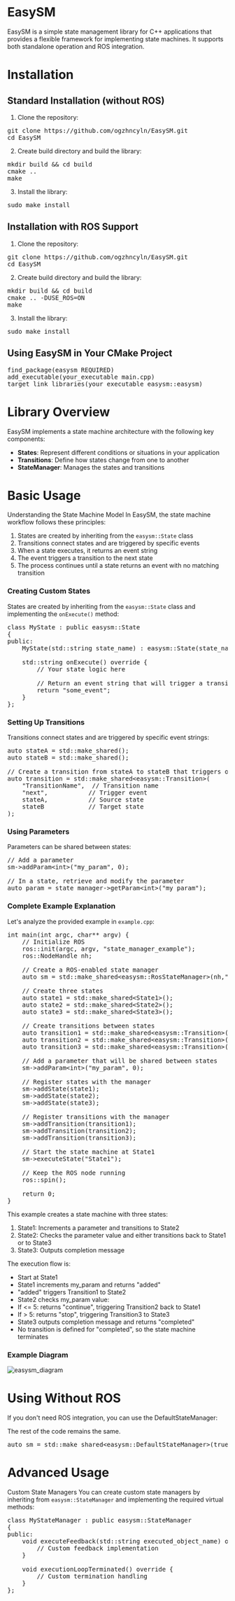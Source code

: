 # EasySM
EasySM is a simple state management library for C++ applications that provides a flexible framework for implementing state machines. It supports both standalone operation and ROS integration.

# Installation

## Standard Installation (without ROS)
1. Clone the repository:
<pre>git clone https://github.com/ogzhncyln/EasySM.git
cd EasySM</pre>
    
2. Create build directory and build the library:
<pre>mkdir build && cd build
cmake ..
make</pre>

3. Install the library:
<pre>sudo make install</pre>

## Installation with ROS Support
1. Clone the repository:
<pre>git clone https://github.com/ogzhncyln/EasySM.git
cd EasySM</pre>
    
2. Create build directory and build the library:
<pre>mkdir build && cd build
cmake .. -DUSE_ROS=ON
make</pre>

3. Install the library:
<pre>sudo make install</pre>

## Using EasySM in Your CMake Project
<pre>find_package(easysm REQUIRED)
add_executable(your_executable main.cpp)
target_link_libraries(your_executable easysm::easysm)</pre>

# Library Overview
EasySM implements a state machine architecture with the following key components:
* **States**: Represent different conditions or situations in your application
* **Transitions**: Define how states change from one to another
* **StateManager**: Manages the states and transitions

# Basic Usage
Understanding the State Machine Model
In EasySM, the state machine workflow follows these principles:

1. States are created by inheriting from the `easysm::State` class
2. Transitions connect states and are triggered by specific events
3. When a state executes, it returns an event string
4. The event triggers a transition to the next state
5. The process continues until a state returns an event with no matching transition

### Creating Custom States
States are created by inheriting from the `easysm::State` class and implementing the `onExecute()` method:
<pre>class MyState : public easysm::State 
{
public:
    MyState(std::string state_name) : easysm::State(state_name) {}
    
    std::string onExecute() override {
        // Your state logic here
        
        // Return an event string that will trigger a transition
        return "some_event";
    }
};</pre>

### Setting Up Transitions
Transitions connect states and are triggered by specific event strings:
<pre>auto stateA = std::make_shared<StateA>();
auto stateB = std::make_shared<StateB>();

// Create a transition from stateA to stateB that triggers on "next" event
auto transition = std::make_shared&lt;easysm::Transition&gt;(
    "TransitionName",  // Transition name
    "next",           // Trigger event
    stateA,           // Source state
    stateB            // Target state
);</pre>

### Using Parameters
Parameters can be shared between states:
<pre>// Add a parameter
sm->addParam&lt;int&gt;("my_param", 0);

// In a state, retrieve and modify the parameter
auto param = state_manager->getParam&lt;int&gt;("my_param");</pre>

### Complete Example Explanation
Let's analyze the provided example in `example.cpp`:

<pre>int main(int argc, char** argv) {
    // Initialize ROS
    ros::init(argc, argv, "state_manager_example");
    ros::NodeHandle nh;

    // Create a ROS-enabled state manager
    auto sm = std::make_shared&lt;easysm::RosStateManager&gt;(nh,"/execute_feedback");
    
    // Create three states
    auto state1 = std::make_shared&lt;State1&gt;();
    auto state2 = std::make_shared&lt;State2&gt;();
    auto state3 = std::make_shared&lt;State3&gt;();
    
    // Create transitions between states
    auto transition1 = std::make_shared&lt;easysm::Transition&gt;("Transition1", "added", state1, state2);
    auto transition2 = std::make_shared&lt;easysm::Transition&gt;("Transition2", "continue", state2, state1);
    auto transition3 = std::make_shared&lt;easysm::Transition&gt;("Transition3", "stop", state2, state3);
    
    // Add a parameter that will be shared between states
    sm->addParam&lt;int&gt;("my_param", 0);
    
    // Register states with the manager
    sm->addState(state1);
    sm->addState(state2);
    sm->addState(state3);
    
    // Register transitions with the manager
    sm->addTransition(transition1);
    sm->addTransition(transition2);
    sm->addTransition(transition3);
    
    // Start the state machine at State1
    sm->executeState("State1");

    // Keep the ROS node running
    ros::spin();
    
    return 0;
}</pre>

This example creates a state machine with three states:
1. State1: Increments a parameter and transitions to State2
2. State2: Checks the parameter value and either transitions back to State1 or to State3
3. State3: Outputs completion message
   
The execution flow is:
* Start at State1
* State1 increments my_param and returns "added"
* "added" triggers Transition1 to State2
* State2 checks my_param value:
* If <= 5: returns "continue", triggering Transition2 back to State1
* If > 5: returns "stop", triggering Transition3 to State3
* State3 outputs completion message and returns "completed"
* No transition is defined for "completed", so the state machine terminates

### Example Diagram
  ![easysm_diagram](https://github.com/user-attachments/assets/9b943a21-ecab-4288-b62f-d733bd4c0f6f)


# Using Without ROS
If you don't need ROS integration, you can use the DefaultStateManager:

The rest of the code remains the same.

<pre>auto sm = std::make_shared&lt;easysm::DefaultStateManager&gt;(true);   // true enables logging </pre>

# Advanced Usage
Custom State Managers
You can create custom state managers by inheriting from `easysm::StateManager` and implementing the required virtual methods:

<pre>class MyStateManager : public easysm::StateManager
{
public:
    void executeFeedback(std::string executed_object_name) override {
        // Custom feedback implementation
    }
    
    void executionLoopTerminated() override {
        // Custom termination handling
    }
};</pre>

